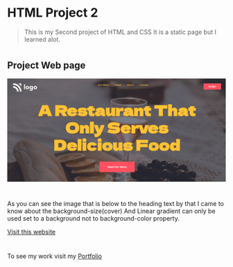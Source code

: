 # HTML Project 2

> This is my Second project of HTML and CSS It is a static page but I learned alot.
 #
## Project Web page

![Project 2 Image](second.png)
#
As you can see the image that is below to the heading text by that I came to know about the background-size(cover)
And Linear gradient can only be used set to a background not to background-color property.

[Visit this website](https://abhi-project-2.netlify.app/)


#

To see my work visit my [Portfolio](https://portfolio-of-abhishek.netlify.app)

